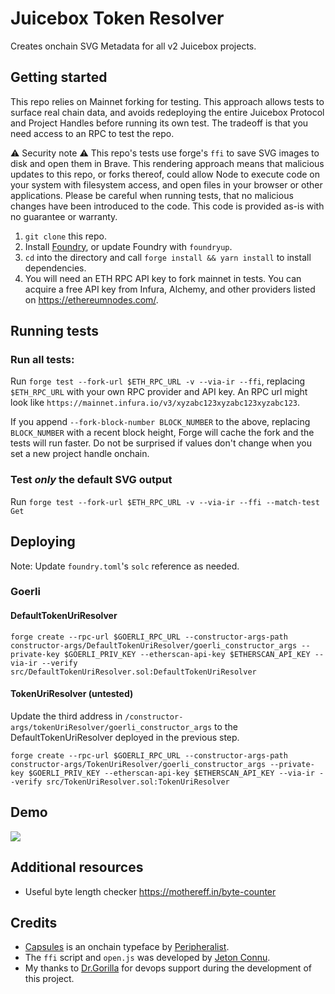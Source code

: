 # Juicebox Token Resolver

Creates onchain SVG Metadata for all v2 Juicebox projects.

## Getting started

This repo relies on Mainnet forking for testing. This approach allows tests to surface real chain data, and avoids redeploying the entire Juicebox Protocol and Project Handles before running its own test. The tradeoff is that you need access to an RPC to test the repo. 

⚠️ Security note ⚠️ This repo's tests use forge's `ffi` to save SVG images to disk and open them in Brave. This rendering approach means that malicious updates to this repo, or forks thereof, could allow Node to execute code on your system with filesystem access, and open files in your browser or other applications. Please be careful when running tests, that no malicious changes have been introduced to the code. This code is provided as-is with no guarantee or warranty. 

1. `git clone` this repo.
2. Install [Foundry](https://book.getfoundry.sh/getting-started/installation.html), or update Foundry with `foundryup`.
3. `cd` into the directory and call `forge install && yarn install` to install dependencies.
4. You will need an ETH RPC API key to fork mainnet in tests. You can acquire a free API key from Infura, Alchemy, and other providers listed on https://ethereumnodes.com/.

## Running tests

### Run all tests: 

Run `forge test --fork-url $ETH_RPC_URL -v --via-ir --ffi`, replacing `$ETH_RPC_URL` with your own RPC provider and API key. An RPC url might look like `https://mainnet.infura.io/v3/xyzabc123xyzabc123xyzabc123`.

If you append `--fork-block-number BLOCK_NUMBER` to the above, replacing `BLOCK_NUMBER` with a recent block height, Forge will cache the fork and the tests will run faster. Do not be surprised if values don't change when you set a new project handle onchain.

### Test *only* the default SVG output

Run `forge test --fork-url $ETH_RPC_URL -v --via-ir --ffi --match-test Get`

## Deploying

Note: Update `foundry.toml`'s `solc` reference as needed.

### Goerli
#### DefaultTokenUriResolver
`forge create --rpc-url $GOERLI_RPC_URL --constructor-args-path constructor-args/DefaultTokenUriResolver/goerli_constructor_args --private-key $GOERLI_PRIV_KEY --etherscan-api-key $ETHERSCAN_API_KEY --via-ir --verify src/DefaultTokenUriResolver.sol:DefaultTokenUriResolver`

#### TokenUriResolver (untested)
Update the third address in `/constructor-args/tokenUriResolver/goerli_constructor_args` to the DefaultTokenUriResolver deployed in the previous step.

`forge create --rpc-url $GOERLI_RPC_URL --constructor-args-path constructor-args/TokenUriResolver/goerli_constructor_args --private-key $GOERLI_PRIV_KEY --etherscan-api-key $ETHERSCAN_API_KEY --via-ir --verify src/TokenUriResolver.sol:TokenUriResolver`

## Demo

![](src/onchain.png)

## Additional resources 
- Useful byte length checker https://mothereff.in/byte-counter

## Credits
- [Capsules](https://cpsls.app/) is an onchain typeface by [Peripheralist](https://github.com/peripheralist/typeface).
- The `ffi` script and `open.js` was developed by [Jeton Connu](https://github.com/jeton-connu).
- My thanks to [Dr.Gorilla](https://github.com/drgorillamd) for devops support during the development of this project.
